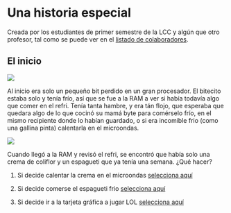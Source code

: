 # Una historia especial

Creada por los estudiantes de primer semestre de la LCC y algún que otro profesor, tal como se puede ver en el [listado de colaboradores](colaboradores.md).


## El inicio

![](https://s1.piq.land/2011/11/29/ybhfSPC2txqkuesinrUgFc1l_400x400.png)

Al inicio era solo un pequeño bit perdido en un gran procesador. El bitecito estaba solo y tenía frío, así que se fue a la RAM a ver si había todavía algo que comer en el refri. Tenía tanta hambre, y era tán flojo, que esperaba que quedara algo de lo que cocinó su mamá byte para comérselo frío, en el mismo recipiente donde lo habían guardado, o si era incomible frio (como una gallina pinta) calentarla en el microondas.

![](https://cdn.pixabay.com/photo/2016/12/07/09/41/refrigerator-1889067_960_720.jpg)

Cuando llegó a la RAM y revisó el refri, se encontró que había solo una crema de coliflor y un espagueti que ya tenía una semana. ¿Qué hacer?

1. Si decide calentar la crema en el microondas [selecciona aquí](calentar-micro.md)

2. Si decide comerse el espagueti frio [selecciona aquí](comer-espagueti-podrido.md)

3. Si decide ir a la tarjeta gráfica a jugar LOL [selecciona aquí](jugar-lol.md)



